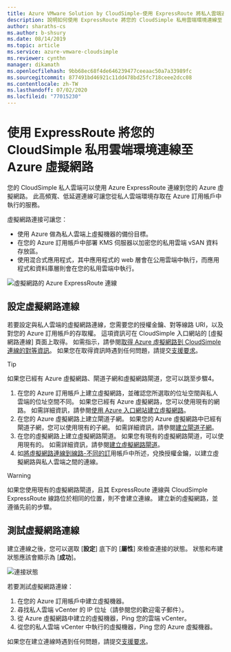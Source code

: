 ```yaml
---
title: Azure VMware Solution by CloudSimple-使用 ExpressRoute 將私人雲端連線至 Azure 網路
description: 說明如何使用 ExpressRoute 將您的 CloudSimple 私用雲端環境連線至 Azure 虛擬網路
author: sharaths-cs
ms.author: b-shsury
ms.date: 08/14/2019
ms.topic: article
ms.service: azure-vmware-cloudsimple
ms.reviewer: cynthn
manager: dikamath
ms.openlocfilehash: 9bb68ec68f4de646239477ceeaac50a7a33989fc
ms.sourcegitcommit: 877491bd46921c11dd478bd25fc718ceee2dcc08
ms.contentlocale: zh-TW
ms.lasthandoff: 07/02/2020
ms.locfileid: "77015230"
---
```

# <a name="connect-your-cloudsimple-private-cloud-environment-to-the-azure-virtual-network-using-expressroute"></a>使用 ExpressRoute 將您的 CloudSimple 私用雲端環境連線至 Azure 虛擬網路

您的 CloudSimple 私人雲端可以使用 Azure ExpressRoute 連線到您的 Azure 虛擬網路。  此高頻寬、低延遲連線可讓您從私人雲端環境存取在 Azure 訂用帳戶中執行的服務。

虛擬網路連接可讓您：

* 使用 Azure 做為私人雲端上虛擬機器的備份目標。
* 在您的 Azure 訂用帳戶中部署 KMS 伺服器以加密您的私用雲端 vSAN 資料存放區。
* 使用混合式應用程式，其中應用程式的 web 層會在公用雲端中執行，而應用程式和資料庫層則會在您的私用雲端中執行。

![虛擬網路的 Azure ExpressRoute 連線](media/cloudsimple-azure-network-connection.png)

## <a name="set-up-a-virtual-network-connection"></a>設定虛擬網路連線

若要設定與私人雲端的虛擬網路連線，您需要您的授權金鑰、對等線路 URI，以及對您的 Azure 訂用帳戶的存取權。 這項資訊可在 CloudSimple 入口網站的 [虛擬網路連線] 頁面上取得。 如需指示，請參閱[取得 Azure 虛擬網路到 CloudSimple 連線的對等資訊](virtual-network-connection.md)。 如果您在取得資訊時遇到任何問題，請提交<a href="https://portal.azure.com/#blade/Microsoft_Azure_Support/HelpAndSupportBlade/newsupportrequest" target="_blank">支援要求</a>。

> [!TIP]
> 如果您已經有 Azure 虛擬網路、閘道子網和虛擬網路閘道，您可以跳至步驟4。

1. 在您的 Azure 訂用帳戶上建立虛擬網路，並確認您所選取的位址空間與私人雲端的位址空間不同。  如果您已經有 Azure 虛擬網路，您可以使用現有的網路。  如需詳細資訊，請參閱[使用 Azure 入口網站建立虛擬網路](../virtual-network/quick-create-portal.md)。
2. 在您的 Azure 虛擬網路上建立閘道子網。  如果您的 Azure 虛擬網路中已經有閘道子網，您可以使用現有的子網。 如需詳細資訊，請參閱[建立閘道子網](../expressroute/expressroute-howto-add-gateway-portal-resource-manager.md#create-the-gateway-subnet)。
3. 在您的虛擬網路上建立虛擬網路閘道。  如果您有現有的虛擬網路閘道，可以使用現有的。 如需詳細資訊，請參閱[建立虛擬網路閘道](../expressroute/expressroute-howto-add-gateway-portal-resource-manager.md#create-the-virtual-network-gateway)。
4. 如[將虛擬網路連線到線路-不同的訂](../expressroute/expressroute-howto-linkvnet-portal-resource-manager.md#connect-a-vnet-to-a-circuit---different-subscription)用帳戶中所述，兌換授權金鑰，以建立虛擬網路與私人雲端之間的連線。

> [!WARNING]
> 如果您使用現有的虛擬網路閘道，且其 ExpressRoute 連線與 CloudSimple ExpressRoute 線路位於相同的位置，則不會建立連線。  建立新的虛擬網路，並遵循先前的步驟。

## <a name="test-the-virtual-network-connection"></a>測試虛擬網路連線

建立連線之後，您可以選取 [**設定**] 底下的 [**屬性**] 來檢查連接的狀態。  狀態和布建狀態應該會顯示為 [**成功**]。

![連接狀態](media/azure-expressroute-connection.png)

若要測試虛擬網路連線：

1. 在您的 Azure 訂用帳戶中建立虛擬機器。
2. 尋找私人雲端 vCenter 的 IP 位址（請參閱您的歡迎電子郵件）。
3. 從 Azure 虛擬網路中建立的虛擬機器，Ping 您的雲端 vCenter。
4. 從您的私人雲端 vCenter 中執行的虛擬機器，Ping 您的 Azure 虛擬機器。

如果您在建立連線時遇到任何問題，請提交<a href="https://portal.azure.com/#blade/Microsoft_Azure_Support/HelpAndSupportBlade/newsupportrequest" target="_blank">支援要求</a>。

